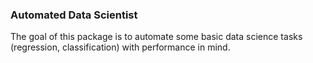 ### Automated Data Scientist
The goal of this package is to automate some basic data science tasks (regression, classification) with performance in mind.
